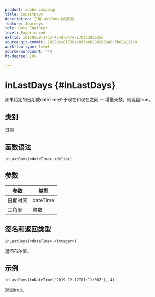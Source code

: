 ```yaml
---
product: adobe campaign
title: inLastDays
description: 了解LastDays中的函数
feature: Journeys
role: Data Engineer
level: Experienced
exl-id: 1b150568-17c2-454d-847e-17bac3d0b35d
source-git-commit: 2022b2c81738ae6d3e66280265948c5b88a117c8
workflow-type: tm+mt
source-wordcount: '44'
ht-degree: 18%

---
```


# inLastDays {#inLastDays}

如果给定的日期或dateTime介于现在和现在之间 — 增量天数，则返回true。

## 类别

日期

## 函数语法

`inLastDays(<dateTime>,<delta>)`

## 参数

| 参数 | 类型 |
|-----------|------------------|
| 日期时间 | dateTime |
| 三角洲 | 整数 |

## 签名和返回类型

`inLastDays(<dateTime>,<integer>)`

返回布尔值。

## 示例

`inLastDays(toDateTime('2019-12-12T01:11:00Z'), 4)`

返回true。

